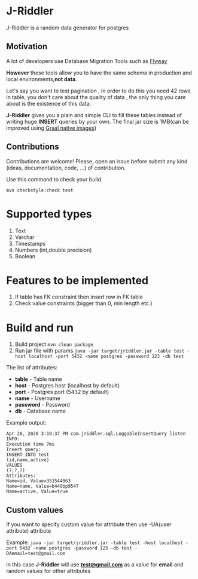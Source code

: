 # J-Riddler
J-Riddler is a random data generator for postgres

## Motivation

A lot of developers use Database Migration Tools such as [Flyway](https://flywaydb.org/)

**However** these tools allow you to have the same schema in production and local environments,**not data**.

Let's say you want to test pagination , in order to do this you need 42 rows in table,
you don't care about the quality of data , the only thing you care about is the existence of this data. 



**J-Riddler** gives you a plain and simple CLI to fill these tables instead of writing huge **INSERT** queries by your own.
The final jar size is 1MB(can be improved using [Graal native images](https://www.graalvm.org/))


## Contributions

Contributions are welcome! Please, open an issue before submit any kind (ideas,
documentation, code, ...) of contribution.

Use this command to check your build

```
mvn checkstyle:check test
```

# Supported types
1. Text
2. Varchar
3. Timestamps
4. Numbers (int,double precision)
5. Boolean 

# Features to be implemented
1. If table has FK constraint then insert row in FK table
2. Check value constraints (bigger than 0, min length etc.)

# Build and run

1. Build project `mvn clean package`
2. Run jar file with params `java -jar target/jriddler.jar -table test -host localhost -port 5432 -name postgres -password 123 -db test`

The list of attributes:

 * **table** - Table name
 * **host** - Postgres host (localhost by default)
 * **port** - Postgres port (5432 by default)
 * **name** - Username
 * **password** - Password
 * **db** - Database name

Example output:

```
Apr 20, 2020 3:19:37 PM com.jriddler.sql.LoggableInsertQuery listen
INFO: 
Execution time 7ms
Insert query:
INSERT INTO test
(id,name,active)
VALUES 
(?,?,?)
Attributes:
Name=id, Value=351544063
Name=name, Value=b449bp9547
Name=active, Value=true
```

## Custom values

If you want to specify custom value for attribute then use -UA(user attribute) attribute

Example:
`
java -jar target/jriddler.jar -table test -host localhost -port 5432 -name postgres -password 123 -db test -DAemail=test@gmail.com
`

in this case **J-Riddler** will use **test@gmail.com** as a value for **email** and random values for other attributes


